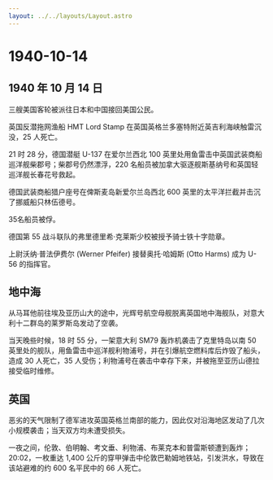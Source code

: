```yaml
---
layout: ../../layouts/Layout.astro
---
```


# 1940-10-14

## 1940 年 10 月 14 日

三艘美国客轮被派往日本和中国接回美国公民。

英国反潜拖网渔船 HMT Lord Stamp
在英国英格兰多塞特附近英吉利海峡触雷沉没，25 人死亡。

21 时 28 分，德国潜艇 U-137 在爱尔兰西北 100
英里处用鱼雷击中英国武装商船巡洋舰柴郡号；柴郡号仍然漂浮，220
名船员被加拿大驱逐舰斯基纳号和英国轻巡洋舰长春花号救起。

德国武装商船猎户座号在俾斯麦岛新爱尔兰岛西北 600
英里的太平洋拦截并击沉了挪威船只林伍德号。

35名船员被俘。

德国第 55 战斗联队的弗里德里希·克莱斯少校被授予骑士铁十字勋章。

上尉沃纳·普法伊费尔 (Werner Pfeifer) 接替奥托·哈姆斯 (Otto Harms) 成为
U-56 的指挥官。

## 地中海

从马耳他前往埃及亚历山大的途中，光辉号航空母舰脱离英国地中海舰队，对意大利十二群岛的莱罗斯岛发动了空袭。

当天晚些时候，18 时 55 分，一架意大利 SM79 轰炸机袭击了克里特岛以南 50
英里处的舰队，用鱼雷击中巡洋舰利物浦号，并在引爆航空燃料库后炸毁了船头，造成
30 人死亡，35
人受伤；利物浦号在袭击中幸存下来，并被拖至亚历山德拉接受临时维修。

## 英国

恶劣的天气限制了德军进攻英国英格兰南部的能力，因此仅对沿海地区发动了几次小规模袭击；当天双方均未遭受损失。

一夜之间，伦敦、伯明翰、考文垂、利物浦、布莱克本和普雷斯顿遭到轰炸；20:02，一枚重达
1,400 公斤的穿甲弹击中伦敦巴勒姆地铁站，引发洪水，导致在该站避难的约 600
名平民中的 66 人死亡。